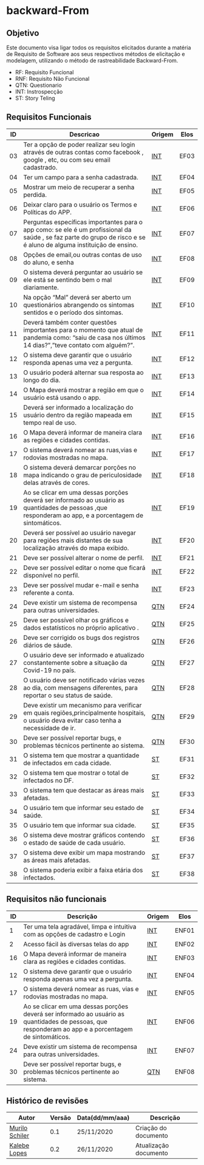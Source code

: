 # backward-From

## Objetivo
Este documento visa ligar todos os requisitos elicitados durante a matéria de Requisito de Software aos seus respectivos métodos de elicitação e modelagem, utilizando o método de rastreabilidade Backward-From.

- RF: Requisito Funcional
- RNF: Requisito Não Funcional
- QTN: Questionario
- INT: Instrospecção
- ST: Story Teling

## Requisitos Funcionais

| ID | Descricao | Origem | Elos |
| -- | --------- | ------ | ---- |
| 03 |Ter a opção de poder realizar seu login através de outras contas como facebook , google , etc, ou com seu email cadastrado. |  [INT](https://requisitos-de-software.github.io/2020.1-GuardioesdaSaude//elicitacao/elicitacao_tecnicas/Introspeccao/)| EF03 |
| 04 |Ter um campo para a senha cadastrada. |  [INT](https://requisitos-de-software.github.io/2020.1-GuardioesdaSaude//elicitacao/elicitacao_tecnicas/Introspeccao/)| EF04 |
| 05 |Mostrar um meio de recuperar a senha perdida. |  [INT](https://requisitos-de-software.github.io/2020.1-GuardioesdaSaude//elicitacao/elicitacao_tecnicas/Introspeccao/)| EF05 |
| 06 |Deixar claro para o usuário os Termos e Políticas do APP. |  [INT](https://requisitos-de-software.github.io/2020.1-GuardioesdaSaude//elicitacao/elicitacao_tecnicas/Introspeccao/)| EF06 |
| 07 |Perguntas específicas importantes para o app como: se ele é um profissional da saúde , se faz parte do grupo de risco e se é aluno de alguma instituição de ensino. |  [INT](https://requisitos-de-software.github.io/2020.1-GuardioesdaSaude//elicitacao/elicitacao_tecnicas/Introspeccao/)| EF07 |
| 08 |Opções de email,ou outras contas de uso do aluno, e senha |  [INT](https://requisitos-de-software.github.io/2020.1-GuardioesdaSaude//elicitacao/elicitacao_tecnicas/Introspeccao/)| EF08 |
| 09 |O sistema deverá perguntar ao usuário se ele está se sentindo bem o mal diariamente. |  [INT](https://requisitos-de-software.github.io/2020.1-GuardioesdaSaude//elicitacao/elicitacao_tecnicas/Introspeccao/)| EF09 |
| 10 |Na opção “Mal” deverá ser aberto um questionários abrangendo os sintomas sentidos e o período dos sintomas. |  [INT](https://requisitos-de-software.github.io/2020.1-GuardioesdaSaude//elicitacao/elicitacao_tecnicas/Introspeccao/)| EF10 |
| 11 |	Deverá também conter questões importantes para o momento que atual de pandemia como: “saiu de casa nos últimos 14 dias?”,”teve contato com alguém?”. |  [INT](https://requisitos-de-software.github.io/2020.1-GuardioesdaSaude//elicitacao/elicitacao_tecnicas/Introspeccao/)| EF11 |
| 12 |O sistema deve garantir que o usuário responda apenas uma vez a pergunta. |  [INT](https://requisitos-de-software.github.io/2020.1-GuardioesdaSaude//elicitacao/elicitacao_tecnicas/Introspeccao/)| EF12 |
| 13 |O usuário poderá alternar sua resposta ao longo do dia.|  [INT](https://requisitos-de-software.github.io/2020.1-GuardioesdaSaude//elicitacao/elicitacao_tecnicas/Introspeccao/)| EF13 |
| 14 |O Mapa deverá mostrar a região em que o usuário está usando o app.|  [INT](https://requisitos-de-software.github.io/2020.1-GuardioesdaSaude//elicitacao/elicitacao_tecnicas/Introspeccao/)| EF14 |
| 15 |Deverá ser informado a localização do usuário dentro da região mapeada em tempo real de uso.|  [INT](https://requisitos-de-software.github.io/2020.1-GuardioesdaSaude//elicitacao/elicitacao_tecnicas/Introspeccao/)| EF15 |
| 16 |O Mapa deverá informar de maneira clara as regiões e cidades contidas.|  [INT](https://requisitos-de-software.github.io/2020.1-GuardioesdaSaude//elicitacao/elicitacao_tecnicas/Introspeccao/)| EF16 |
| 17 |O sistema deverá nomear as ruas,vias e rodovias mostradas no mapa.|  [INT](https://requisitos-de-software.github.io/2020.1-GuardioesdaSaude//elicitacao/elicitacao_tecnicas/Introspeccao/)| EF17 |
| 18 |O sistema deverá demarcar porções no mapa indicando o grau de periculosidade delas através de cores.|  [INT](https://requisitos-de-software.github.io/2020.1-GuardioesdaSaude//elicitacao/elicitacao_tecnicas/Introspeccao/)| EF18 |
| 19 |	Ao se clicar em uma dessas porções deverá ser informado ao usuário as quantidades de pessoas ,que responderam ao app, e a porcentagem de sintomáticos.|  [INT](https://requisitos-de-software.github.io/2020.1-GuardioesdaSaude//elicitacao/elicitacao_tecnicas/Introspeccao/)| EF19 |
| 20 |	Deverá ser possível ao usuário navegar para regiões mais distantes de sua localização através do mapa exibido.|  [INT](https://requisitos-de-software.github.io/2020.1-GuardioesdaSaude//elicitacao/elicitacao_tecnicas/Introspeccao/)| EF20 |
| 21 |	Deve ser possível alterar o nome de perfil.|  [INT](https://requisitos-de-software.github.io/2020.1-GuardioesdaSaude//elicitacao/elicitacao_tecnicas/Introspeccao/)| EF21 |
| 22 |	Deve ser possível editar o nome que ficará disponível no perfil.|  [INT](https://requisitos-de-software.github.io/2020.1-GuardioesdaSaude//elicitacao/elicitacao_tecnicas/Introspeccao/)| EF22 |
| 23 |	Deve ser possível mudar e-mail e senha referente a conta.|  [INT](https://requisitos-de-software.github.io/2020.1-GuardioesdaSaude//elicitacao/elicitacao_tecnicas/Introspeccao/)| EF23 |
| 24 |	Deve existir um sistema de recompensa para outras universidades.|  [QTN](https://requisitos-de-software.github.io/2020.1-GuardioesdaSaude//elicitacao/elicitacao_tecnicas/questionario/)| EF24 |
| 25 |	Deve ser possível olhar os gráficos e dados estatísticos no próprio aplicativo .|  [QTN](https://requisitos-de-software.github.io/2020.1-GuardioesdaSaude//elicitacao/elicitacao_tecnicas/questionario/)| EF25 |
| 26 |	Deve ser corrigido os bugs dos registros diários de sáude.|  [QTN](https://requisitos-de-software.github.io/2020.1-GuardioesdaSaude//elicitacao/elicitacao_tecnicas/questionario/)| EF26 |
| 27 |O usuário deve ser informado e atualizado constantemente sobre a situação da Covid-19 no país.|  [QTN](https://requisitos-de-software.github.io/2020.1-GuardioesdaSaude//elicitacao/elicitacao_tecnicas/questionario/)| EF27 |
| 28 |	O usuário deve ser notificado várias vezes ao dia, com mensagens diferentes, para reportar o seu status de saúde.   |  [QTN](https://requisitos-de-software.github.io/2020.1-GuardioesdaSaude//elicitacao/elicitacao_tecnicas/questionario/)| EF28 |
| 29 |	Deve existir um mecanismo para verificar em quais regiões,principalmente hospitais, o usuário deva evitar caso tenha a necessidade de ir.   |  [QTN](https://requisitos-de-software.github.io/2020.1-GuardioesdaSaude//elicitacao/elicitacao_tecnicas/questionario/)| EF29 |
| 30 |	Deve ser possível reportar bugs, e problemas técnicos pertinente ao sistema.   |  [QTN](https://requisitos-de-software.github.io/2020.1-GuardioesdaSaude//elicitacao/elicitacao_tecnicas/questionario/)| EF30 |
| 31 |	O sistema tem que mostrar a quantidade de infectados em cada cidade.   |  [ST](https://requisitos-de-software.github.io/2020.1-GuardioesdaSaude/elicitacao/elicitacao_tecnicas/storytelling/)| EF31 |
| 32 |	O sistema tem que mostrar o total de infectados no DF.   |  [ST](https://requisitos-de-software.github.io/2020.1-GuardioesdaSaude/elicitacao/elicitacao_tecnicas/storytelling/)| EF32 |
| 33 |	O sistema tem que destacar as áreas mais afetadas.   |  [ST](https://requisitos-de-software.github.io/2020.1-GuardioesdaSaude/elicitacao/elicitacao_tecnicas/storytelling/)| EF33 |
| 34 |	O usuário tem que informar seu estado de saúde.   |  [ST](https://requisitos-de-software.github.io/2020.1-GuardioesdaSaude/elicitacao/elicitacao_tecnicas/storytelling/)| EF34 |
| 35 |	O usuário tem que informar sua cidade.  |  [ST](https://requisitos-de-software.github.io/2020.1-GuardioesdaSaude/elicitacao/elicitacao_tecnicas/storytelling/)| EF35 |
| 36 |	O sistema deve mostrar gráficos contendo o estado de saúde de cada usuário.  |  [ST](https://requisitos-de-software.github.io/2020.1-GuardioesdaSaude/elicitacao/elicitacao_tecnicas/storytelling/)| EF36 |
| 37 |	O sistema deve exibir um mapa mostrando as áreas mais afetadas. |  [ST](https://requisitos-de-software.github.io/2020.1-GuardioesdaSaude/elicitacao/elicitacao_tecnicas/storytelling/)| EF37 |
| 38 |		O sistema poderia exibir a faixa etária dos infectados. |  [ST](https://requisitos-de-software.github.io/2020.1-GuardioesdaSaude/elicitacao/elicitacao_tecnicas/storytelling/)| EF38 |


## Requisitos não funcionais

| ID | Descrição | Origem | Elos |
| ---- | --- | --- | --- |
| 1 | Ter uma tela agradável, limpa e intuitiva com as opções de cadastro e Login | [INT](https://requisitos-de-software.github.io/2020.1-GuardioesdaSaude//elicitacao/elicitacao_tecnicas/Introspeccao/)| ENF01 |
| 2 | Acesso fácil às diversas telas do app |  [INT](https://requisitos-de-software.github.io/2020.1-GuardioesdaSaude//elicitacao/elicitacao_tecnicas/Introspeccao/)| ENF02 |
| 16 | O Mapa deverá informar de maneira clara as regiões e cidades contidas. | [INT](https://requisitos-de-software.github.io/2020.1-GuardioesdaSaude//elicitacao/elicitacao_tecnicas/Introspeccao/) | ENF03 |
| 12 | O sistema deve garantir que o usuário responda apenas uma vez a pergunta. | [INT](https://requisitos-de-software.github.io/2020.1-GuardioesdaSaude//elicitacao/elicitacao_tecnicas/Introspeccao/) | ENF04 |
| 17 | O sistema deverá nomear as ruas, vias e rodovias mostradas no mapa. | [INT](https://requisitos-de-software.github.io/2020.1-GuardioesdaSaude//elicitacao/elicitacao_tecnicas/Introspeccao/) | ENF05 |
| 19 | Ao se clicar em uma dessas porções deverá ser informado ao usuário as quantidades de pessoas, que responderam ao app e a porcentagem de sintomáticos. | [INT](https://requisitos-de-software.github.io/2020.1-GuardioesdaSaude//elicitacao/elicitacao_tecnicas/Introspeccao/) | ENF06 |
| 24 | Deve existir um sistema de recompensa para outras universidades. | [INT](https://requisitos-de-software.github.io/2020.1-GuardioesdaSaude//elicitacao/elicitacao_tecnicas/Introspeccao/) | ENF07 |
| 30 | Deve ser possível reportar bugs, e problemas técnicos pertinente ao sistema. | [QTN](https://requisitos-de-software.github.io/2020.1-GuardioesdaSaude//elicitacao/elicitacao_tecnicas/questionario/) | ENF08 |


## **Histórico de revisões**
Autor | Versão | Data(dd/mm/aaa) | Descrição 
---- | ----------- | ------ | ---------
[Murilo Schiler](https://github.com/muriloschiler) | 0.1 | 25/11/2020 | Criação do documento|
[Kalebe Lopes](https://github.com/KalebeLopes) | 0.2 | 26/11/2020 | Atualização documento |
